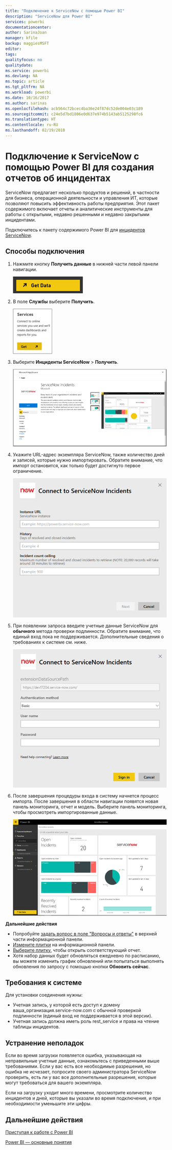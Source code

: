 ```yaml
---
title: "Подключение к ServiceNow с помощью Power BI"
description: "ServiceNow для Power BI"
services: powerbi
documentationcenter: 
author: SarinaJoan
manager: kfile
backup: maggiesMSFT
editor: 
tags: 
qualityfocus: no
qualitydate: 
ms.service: powerbi
ms.devlang: NA
ms.topic: article
ms.tgt_pltfrm: NA
ms.workload: powerbi
ms.date: 10/16/2017
ms.author: sarinas
ms.openlocfilehash: acb564c72bcec4ba36e24f87dc52de004e03c189
ms.sourcegitcommit: c24e5d7bd1806e0d637e974b5143ab5125298fc6
ms.translationtype: HT
ms.contentlocale: ru-RU
ms.lasthandoff: 02/19/2018
---
```

# <a name="connect-to-servicenow-with-power-bi-for-incident-reporting"></a>Подключение к ServiceNow с помощью Power BI для создания отчетов об инцидентах
ServiceNow предлагает несколько продуктов и решений, в частности для бизнеса, операционной деятельности и управления ИТ, которые позволяют повысить эффективность работы предприятия. Этот пакет содержимого включает отчеты и аналитические инструменты для работы с открытыми, недавно решенными и недавно закрытыми инцидентами.  

Подключитесь к пакету содержимого Power BI для [инцидентов ServiceNow](https://app.powerbi.com/getdata/services/servicenow).

## <a name="how-to-connect"></a>Способы подключения
1. Нажмите кнопку **Получить данные** в нижней части левой панели навигации.
   
   ![](media/service-connect-to-servicenow/pbi_getdata.png) 
2. В поле **Службы** выберите **Получить**.
   
   ![](media/service-connect-to-servicenow/pbi_getservices.png) 
3. Выберите **Инциденты ServiceNow** \> **Получить**.
   
   ![](media/service-connect-to-servicenow/connect.png)
4. Укажите URL-адрес экземпляра ServiceNow, также количество дней и записей, которые нужно импортировать. Обратите внимание, что импорт остановится, как только будет достигнуто первое ограничение.
   
   ![](media/service-connect-to-servicenow/params.png)
5. При появлении запроса введите учетные данные ServiceNow для **обычного** метода проверки подлинности. Обратите внимание, что единый вход пока не поддерживается. Дополнительные сведения о требованиях к системе см. ниже.
   
   ![](media/service-connect-to-servicenow/creds.png)
6. После завершения процедуры входа в систему начнется процесс импорта. После завершения в области навигации появятся новая панель мониторинга, отчет и модель. Выберите панель мониторинга, чтобы просмотреть импортированные данные.
   
    ![](media/service-connect-to-servicenow/dashboard.png)

**Дальнейшие действия**

* Попробуйте [задать вопрос в поле "Вопросы и ответы"](power-bi-q-and-a.md) в верхней части информационной панели.
* [Измените плитки](service-dashboard-edit-tile.md) на информационной панели.
* [Выберите плитку](service-dashboard-tiles.md), чтобы открыть соответствующий отчет.
* Хотя набор данных будет обновляться ежедневно по расписанию, вы можете изменить график обновлений или попытаться выполнять обновления по запросу с помощью кнопки **Обновить сейчас**.

## <a name="system-requirements"></a>Требования к системе
Для установки соединения нужны:  

* Учетная запись, у которой есть доступ к домену ваша_организация.service-now.com с обычной проверкой подлинности (единый вход не поддерживается в этой версии).  
* Учетная запись должна иметь роль rest_service и права на чтение таблицы инцидентов.  

## <a name="troubleshooting"></a>Устранение неполадок
Если во время загрузки появляется ошибка, указывающая на неправильные учетные данные, ознакомьтесь с приведенными выше требованиями. Если у вас есть все необходимые разрешения, но ошибка не исчезает, попросите своего администратора ServiceNow проверить, есть ли у вас все дополнительные разрешения, которые могут требоваться для вашего экземпляра.

Если на загрузку уходит много времени, просмотрите количество инцидентов и дней, которые вы указали во время подключения, и при необходимости уменьшите эти цифры.

## <a name="next-steps"></a>Дальнейшие действия
[Приступая к работе с Power BI](service-get-started.md)

[Power BI — основные понятия](service-basic-concepts.md)

